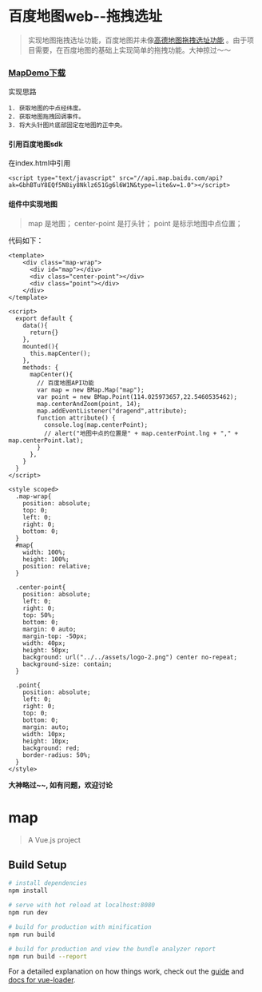 # 百度地图web--拖拽选址

> 实现地图拖拽选址功能，百度地图并未像[高德地图拖拽选址功能](http://lbs.amap.com/api/javascript-api/example/amap-ui-positionpicker/position-picker) 。由于项目需要，在百度地图的基础上实现简单的拖拽功能。大神掠过～～

### [MapDemo下载](https://github.com/jun454647/MapDemo.git)

实现思路
```
1. 获取地图的中点经纬度。
2. 获取地图拖拽回调事件。
3. 将大头针图片底部固定在地图的正中央。
```
#### 引用百度地图sdk
在index.html中引用
```
<script type="text/javascript" src="//api.map.baidu.com/api?ak=GbhBTuY8EQf5N8iy8Nklz651Gg6l6W1N&type=lite&v=1.0"></script>
```
#### 组件中实现地图
> map 是地图；
center-point 是打头针；
point 是标示地图中点位置；

代码如下：
```
<template>
    <div class="map-wrap">
      <div id="map"></div>
      <div class="center-point"></div>
      <div class="point"></div>
    </div>
</template>

<script>
  export default {
    data(){
      return{}
    },
    mounted(){
      this.mapCenter();
    },
    methods: {
      mapCenter(){
        // 百度地图API功能
        var map = new BMap.Map("map");
        var point = new BMap.Point(114.025973657,22.5460535462);
        map.centerAndZoom(point, 14);
        map.addEventListener("dragend",attribute);
        function attribute() {
          console.log(map.centerPoint);
          // alert("地图中点的位置是" + map.centerPoint.lng + "," + map.centerPoint.lat);
        }
      },
    }
  }
</script>

<style scoped>
  .map-wrap{
    position: absolute;
    top: 0;
    left: 0;
    right: 0;
    bottom: 0;
  }
  #map{
    width: 100%;
    height: 100%;
    position: relative;
  }

  .center-point{
    position: absolute;
    left: 0;
    right: 0;
    top: 50%;
    bottom: 0;
    margin: 0 auto;
    margin-top: -50px;
    width: 40px;
    height: 50px;
    background: url("../../assets/logo-2.png") center no-repeat;
    background-size: contain;
  }

  .point{
    position: absolute;
    left: 0;
    right: 0;
    top: 0;
    bottom: 0;
    margin: auto;
    width: 10px;
    height: 10px;
    background: red;
    border-radius: 50%;
  }
</style>

```
**大神略过~~,  如有问题，欢迎讨论**



# map

> A Vue.js project

## Build Setup

``` bash
# install dependencies
npm install

# serve with hot reload at localhost:8080
npm run dev

# build for production with minification
npm run build

# build for production and view the bundle analyzer report
npm run build --report
```

For a detailed explanation on how things work, check out the [guide](http://vuejs-templates.github.io/webpack/) and [docs for vue-loader](http://vuejs.github.io/vue-loader).
